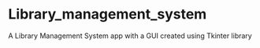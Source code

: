 # Library_management_system
A Library Management System app with a GUI created using Tkinter library
